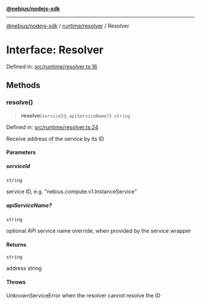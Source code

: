 [**@nebius/nodejs-sdk**](../../../README.md)

---

[@nebius/nodejs-sdk](../../../README.md) / [runtime/resolver](../README.md) / Resolver

# Interface: Resolver

Defined in: [src/runtime/resolver.ts:16](https://github.com/nebius/nodejs-sdk/blob/a37d220b2851e3bf0d396cb03828d544f584df45/src/runtime/resolver.ts#L16)

## Methods

### resolve()

> **resolve**(`serviceId`, `apiServiceName?`): `string`

Defined in: [src/runtime/resolver.ts:24](https://github.com/nebius/nodejs-sdk/blob/a37d220b2851e3bf0d396cb03828d544f584df45/src/runtime/resolver.ts#L24)

Receive address of the service by its ID

#### Parameters

##### serviceId

`string`

service ID, e.g. "nebius.compute.v1.InstanceService"

##### apiServiceName?

`string`

optional API service name override, when provided by the service wrapper

#### Returns

`string`

address string

#### Throws

UnknownServiceError when the resolver cannot resolve the ID
